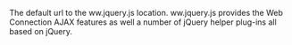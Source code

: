﻿The default url to the ww.jquery.js location. ww.jquery.js provides the Web Connection AJAX features as well a number of jQuery helper plug-ins all based on jQuery.
